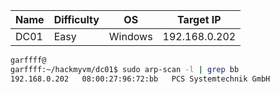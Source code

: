 
| Name | Difficulty | OS      | Target IP     |
| ---- | ---------- | ------- | ------------- |
| DC01 | Easy       | Windows | 192.168.0.202 |


```bash
garffff@
garffff:~/hackmyvm/dc01$ sudo arp-scan -l | grep bb
192.168.0.202	08:00:27:96:72:bb	PCS Systemtechnik GmbH
```

